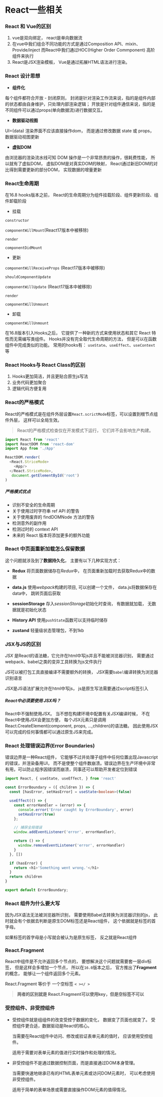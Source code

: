# React一些相关

### React 和 Vue的区别

1. vue是双向绑定， react是单向数据流
2. 在vue中我们组合不同功能的方式是通过Composition API、mixin、Provide/inject  而React中我们通过HOC(Higher Order Commponent) 高阶组件来执行
3. React是JSX渲染模板， Vue是通过拓展HTML语法进行渲染。

### React 设计思想

- **组件化**

每个组件都符合开放 - 封闭原则， 封闭是针对渲染工作流来说，指的是组件内部的状态都由自身维护，只处理内部渲染逻辑； 开放是针对组件通信来说，指的是不同组件可以通过props(单向数据流)进行数据交互。

- **数据驱动视图**

UI=(data)
渲染界面不应该直接操作dom， 而是通过修改数据 state 或 props， 数据驱动视图更新

- **虚拟DOM**

由浏览器的渲染流水线可知 DOM 操作是一个非常昂贵的操作，很耗费性能， 所以就有了虚拟DOM， 虚拟DOM是对真实DOM的映射， React通过新旧DOM的对比得到需要更新的部分DOM， 实现数据的增量更新

### React生命周期

在16.8 hooks版本之前， React的生命周期分为组件挂载阶段、组件更新阶段、组件卸载阶段

- 挂载

`constructor`

`componentWillMount`(React17版本中被移除)

`render`

`componentDidMount`

- 更新

`componentWillReceiveProps` (React17版本中被移除)

`shouldComponentUpdate`

`componentWillUpdate` (React17版本中被移除)

`render`

`componentWillUnmount`

- 卸载

`componentWillUnmount`

在16.8版本引入Hooks之后， 它提供了一种新的方式来使用状态和其它 React 特性而无需编写类组件。 Hooks并没有完全取代生命周期的方法， 但是可以在函数组件中完成类似的功能。 常用的hooks有： `useState`、`useEffect`、`useContext`等

### React Hooks与 React Class的区别

1. Hooks更加简洁，并且更贴合原生js写法
2. 业务代码更加聚合
3. 逻辑代码方便复用

### React的严格模式

React的严格模式是在组件外层设置`React.scrictMode`标签，可以设置到根节点组件外层， 这样可以全局生效。

> React的严格模式检查仅在开发模式下运行， 它们并不会影响生产构建。

```javascript
import React from 'react'
import ReactDOM from 'react-dom'
import App from './App'

ReactDOM.render(
  <React.StriceMode>
    <App/>
  </React.StriceMode>,
   document.getElementById('root')
)
```

##### 严格模式优点

- 识别不安全的生命周期
- 关于使用过时字符串 ref API 的警告
- 关于使用废弃的 findDOMNode 方法的警告
- 检测意外的副作用
- 检测过时的 context API
- 未来的 React 版本将添加更多的额外功能

### React 中页面重新加载怎么保留数据

这个问题就涉及到了**数据持久化**， 主要有以下几种实现方式：

- **Redux**
   将页面数据储存在*Redux*中， 在页面重新加载时去获取Redux中的数据

- **data.js**
   使用*webpack*构建的项目, 可以创建一个文件， data.js将数据保存在data中， 跳转页面后获取

- **sessionStorage**
  存入*sessionStorage*初始化时查询， 有数据就加载， 无数据就是初始化状态

- **History API**
  使用`pushState`函数可以支持临时储存

- **zustand**
  轻量级状态管理包，不到1kb

### JSX与JS的区别

*JSX* 是React的语法糖，它允许在html中写js并且不能被浏览器识别， 需要通过webpack、babel之类的变异工具转换为js文件执行

*JS*可以被打包工具直接编译不需要额外的转换， *JSX*需要`babel`编译转换为浏览器识别语言

*JSX*是JS语法扩展允许在html中写js， js是原生写法需要通过script标签引入

##### React中必须要使用 JSX吗？

React中不强制使用*JSX*。 当不想在构建环境中配置有关*JSX*编译时候， 不在React中使用*JSX*会更加方便，
每个JSX元素只是调用 React.CreateElement(component, props, ...,children)的语法糖。 因此使用JSX可以完成的任何事情都可以通过原生JS来完成。

### React 处理错误边界(Error Boundaries)

错误边界是一种React组件， 它能够不过并处理子组件中任何位置出现Javascript的错误，并渲染备用UI， 而不是使整个组件数崩溃。错误边界在生产环境中非常有用，可以防止程序因错误而崩溃，同事还可以帮助开发者定位到错误

```typescript
import React, { useState, useEffect, } from 'react'

const ErrorBoundary = ({ children }) => {
  const [hasError, setHasError] = useState<boolean>(false)

  useEffect(() => {
    const errorHandler = (error) => {
      console.error('Error caught by ErrorBoundary', error)
      setHasError(true)
    };

    // 捕获全局错误
    window.addEventListener('error', errorHandler),

    return () => {
      window.removeEventListener('error', errorHandler)
    }
  }, [])

  if (hasError) {
    return <h1>'Something went wrong.'</h1>
  }
  return children
}

export default ErrorBoundary;
```

### React 组件为什么要大写

因为JSX语法无法被浏览器所识别， 需要使用Babel去转换为浏览器识别的js， 此时就会有个依据去判断是原生DOM标签还是React组件， 这个依据就是标签的首字母。

如果标签的首字母是小写就会被认为是原生标签， 反之就是React组件

### React.Fragment

React中组件是不允许返回多个节点的， 要想解决这个问题就需要套一层div标签， 但是这样会多增加一个节点，
所以在`16.0`版本之后， 官方推出了**Fragment**的概念， 能够让一个组件返回多个元素。

React.Fragment 等价于 一个空标签 `< ></ >`

> **两者的区别就是 React.Fragment可以使用key，但是空标签不可以**

### 受控组件、非受控组件

- 受控组件就是组组件的改变受控于数据的变化， 数据变了页面也就变了。 受控组件更合适，数据驱动是React的核心。

  当需要在React组件中访问、修改或验证表单元素的值时， 应该使用受控组件。

  适用于需要对表单元素的值进行实时操作和处理的情况。

- 非受控组件不是通过数据控制页面，而是直接通过DOM本身管理。

  当需要快速地继承已有的HTML表单元素或访问DOM元素时， 可以考虑使用非受控组件。

  适用于简单的表单场景或需要直接操作DOM元素的值得情况。
